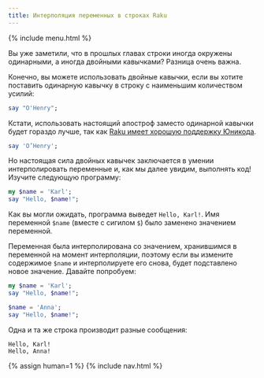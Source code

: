 ```yaml
---
title: Интерполяция переменных в строках Raku
---
```


{% include menu.html %}

Вы уже заметили, что в прошлых главах строки иногда окружены одинарными, а
иногда двойными кавычками? Разница очень важна.

Конечно, вы можете использовать двойные кавычки, если вы хотите поставить
одинарную кавычку в строку с наименьшим количеством усилий:

```raku
say "O'Henry";
```

Кстати, использовать настоящий апостроф заместо одинарной кавычки будет гораздо
лучше, так как [Raku имеет хорошую поддержку Юникода](../../on-unicode).

```raku
say 'O’Henry';
```

Но настоящая сила двойных кавычек заключается в умении интерполировать
переменные и, как мы далее увидим, выполнять код! Изучите следующую программу:

```raku
my $name = 'Karl';
say "Hello, $name!";
```

Как вы могли ожидать, программа выведет `Hello, Karl!`. Имя переменной `$name`
(вместе с сигилом `$`) было заменено значением переменной.

Переменная была интерполирована со значением, хранившимся в переменной на момент
интерполяции, поэтому если вы измените содержимое `$name` и интерполируете его
снова, будет подставлено новое значение. Давайте попробуем:

```raku
my $name = 'Karl';
say "Hello, $name!";

$name = 'Anna';
say "Hello, $name!";
```

Одна и та же строка производит разные сообщения:

```console
Hello, Karl!
Hello, Anna!
```

{% assign human=1 %}
{% include nav.html %}
